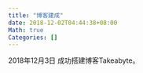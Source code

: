 ```yaml
---
title: "博客建成"
date: 2018-12-02T04:44:38+08:00
Math: true
Categories: []
---
```


2018年12月3日 成功搭建博客Takeabyte。
